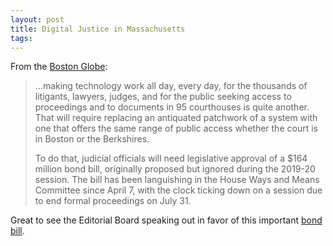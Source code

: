 ```yaml
---
layout: post
title: Digital Justice in Massachusetts
tags:
---
```

From the [Boston Globe](https://www.bostonglobe.com/2022/06/05/opinion/hear-ye-hear-ye-accessing-justice-digital-age/):
> …making technology work all day, every day, for the thousands of litigants, lawyers, judges, and for the public seeking access to proceedings and to documents in 95 courthouses is quite another. That will require replacing an antiquated patchwork of a system with one that offers the same range of public access whether the court is in Boston or the Berkshires.
> 
> To do that, judicial officials will need legislative approval of a $164 million bond bill, originally proposed but ignored during the 2019-20 session. The bill has been languishing in the House Ways and Means Committee since April 7, with the clock ticking down on a session due to end formal proceedings on July 31.

Great to see the Editorial Board speaking out in favor of this important [bond bill](https://malegislature.gov/Bills/192/H4499).